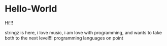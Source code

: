 # Hello-World

Hi!!!

stringz is here, i love music, i am love with programming, and wants to take both to the next level!!!
programming languages on point

